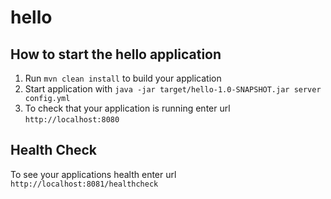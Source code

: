 # hello

How to start the hello application
---

1. Run `mvn clean install` to build your application
1. Start application with `java -jar target/hello-1.0-SNAPSHOT.jar server config.yml`
1. To check that your application is running enter url `http://localhost:8080`

Health Check
---

To see your applications health enter url `http://localhost:8081/healthcheck`
